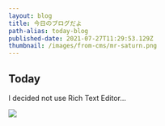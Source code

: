 ```yaml
---
layout: blog
title: 今日のブログだよ
path-alias: today-blog
published-date: 2021-07-27T11:29:53.129Z
thumbnail: /images/from-cms/mr-saturn.png
---
```

## Today

I decided not use Rich Text Editor...



![](/images/from-cms/img_1186.jpg)